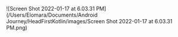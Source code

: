 ![Screen Shot 2022-01-17 at 6.03.31 PM](/Users/Elomara/Documents/Android Journey/HeadFirstKotlin/images/Screen Shot 2022-01-17 at 6.03.31 PM.png)